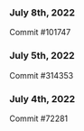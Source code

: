 ### July 8th, 2022

Commit #101747

### July 5th, 2022

Commit #314353


### July 4th, 2022

Commit #72281
